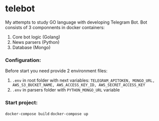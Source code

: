 # telebot

My attempts to study GO language with developing Telegram Bot.
Bot consists of 3 componnents in docker containers:
  1. Core bot logic (Golang)
  2. News parsers (Python)
  3. Database (Mongo)

### Configuration:
Before start you need provide 2 environment files:
1. `.env` in root folder with next variables:  `TELEGRAM_APITOKEN, MONGO_URL, AWS_S3_BUCKET_NAME, AWS_ACCESS_KEY_ID, AWS_SECRET_ACCESS_KEY`
2. `.env` in parsers folder with `PYTHON_MONGO_URL` variable


### Start project:
`docker-compose build`
`docker-compose up`
